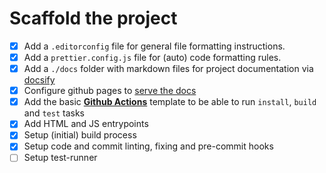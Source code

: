 # Scaffold the project

- [x] Add a `.editorconfig` file for general file formatting instructions.
- [x] Add a `prettier.config.js` file for (auto) code formatting rules.
- [x] Add a `./docs` folder with markdown files for project documentation via [docsify](https://docsify.js.org/#/)
- [x] Configure github pages to [serve the docs](https://help.github.com/en/categories/github-pages-basics)
- [x] Add the basic [**Github Actions**](https://help.github.com/en/articles/about-github-actions) template to be able to run `install`, `build` and `test` tasks
- [x] Add HTML and JS entrypoints
- [x] Setup (initial) build process
- [x] Setup code and commit linting, fixing and pre-commit hooks
- [ ] Setup test-runner
